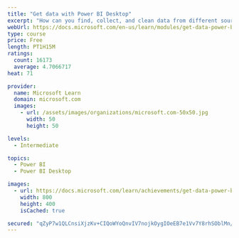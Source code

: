 ```yaml
---
title: "Get data with Power BI Desktop"
excerpt: "How can you find, collect, and clean data from different sources? Power BI is a tool for making sense of your data. You will learn tricks to make data-gathering easier."
webUrl: https://docs.microsoft.com/en-us/learn/modules/get-data-power-bi/
type: course
price: Free
length: PT1H15M
ratings:
  count: 16173
  average: 4.7066717
heat: 71

provider:
  name: Microsoft Learn
  domain: microsoft.com
  images:
    - url: /assets/images/organizations/microsoft.com-50x50.jpg
      width: 50
      height: 50

levels:
  - Intermediate

topics:
  - Power BI
  - Power BI Desktop

images:
  - url: https://docs.microsoft.com/learn/achievements/get-data-power-bi-desktop-social.png
    width: 800
    height: 400
    isCached: true

secured: "qZyP7w1QLCnsiXjzKv+CIQoWYoQnvIV7nojkOygIOeEB7e1Vv7Y8rhSOblMn/7M4p5LW7IZJ+6HNxO/r0Wu1eHHpuQeYUjpgFXasI6/1N4Y0r6XvZ9yx65VsdQICp3QAMycCFKVm5fciunn9Xy6PvSmwvpuuwrghAixrqUhpef/wSfP7utAndoLB8vA3SZFbIqLmxXDYpW00F5fH36GP61qJqWo8Bmx1kmiHFUPDJOZuoxXT8m0W01W8uJr1wkEhNTGQiWPFJ+MfP8BaqySMOonyRLgEsuo5wpKrGQ4nSHJuXPSS0Cb+LykzLz3Bkx08rQnGoZfyjx7Mq8Spgcv0EHEnMIWRNDFxsel6Riwk67nMEo3bneyehA3oL/VCdXadkH8qlozQc+atJwXpBkKwlsWPkvwaTtFM8MHQPGG1LKQO+B4cYt4RgY8BFT+Gmeg2;b1eccYsemIDRIYu9bRtkmQ=="
---
```


